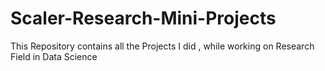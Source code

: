 # Scaler-Research-Mini-Projects
This Repository contains all the Projects I did , while working on Research Field in Data Science
